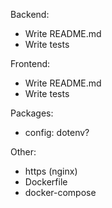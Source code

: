 Backend:
  - Write README.md
  - Write tests
    
Frontend:
  - Write README.md
  - Write tests

Packages:
  - config: dotenv?

Other:
  - https (nginx)
  - Dockerfile
  - docker-compose
